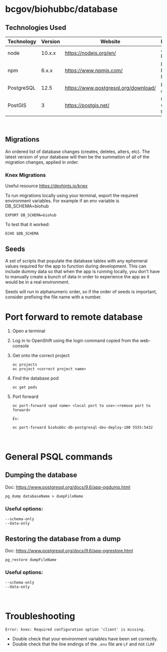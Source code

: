 # bcgov/biohubbc/database

## Technologies Used

| Technology | Version | Website                              | Description          |
| ---------- | ------- | ------------------------------------ | -------------------- |
| node       | 10.x.x  | https://nodejs.org/en/               | JavaScript Runtime   |
| npm        | 6.x.x   | https://www.npmjs.com/               | Node Package Manager |
| PostgreSQL | 12.5    | https://www.postgresql.org/download/ | PSQL database        |
| PostGIS    | 3       | https://postgis.net/                 | GIS (spatial) tools  |

<br />

## Migrations

An ordered list of database changes (creates, deletes, alters, etc). The latest version of your database will then be the summation of all of the migration changes, applied in order.

### Knex Migrations

Useful resource https://devhints.io/knex

To run migrations locally using your terminal, export the required environment variables.  For example if an env variable is DB_SCHEMA=biohub

```
EXPORT DB_SCHEMA=biohub
```
To test that it worked:

```
ECHO $DB_SCHEMA 
```
## Seeds

A set of scripts that populate the database tables with any ephemeral values required for the app to function during development. This can include dummy data so that when the app is running locally, you don't have to manually create a bunch of data in order to experience the app as it would be in a real environment.

Seeds will run in alphanumeric order, so if the order of seeds is important, consider prefixing the file name with a number.

# Port forward to remote database

1. Open a terminal
2. Log in to OpenShift using the login command copied from the web-console
3. Get onto the correct project
   ```
   oc projects
   oc project <correct project name>
   ```
4. Find the database pod
   ```
   oc get pods
   ```
5. Port forward

   ```
   oc port-forward <pod name> <local port to use>:<remove port to forward>

   Ex:

   oc port-forward biohubbc-db-postgresql-dev-deploy-100 5555:5432
   ```

<br />

# General PSQL commands

## Dumping the database

Doc: https://www.postgresql.org/docs/9.6/app-pgdump.html

```
pg_dump databaseName > dumpFileName
```

### Useful options:

    --schema-only
    --data-only

## Restoring the database from a dump

Doc: https://www.postgresql.org/docs/9.6/app-pgrestore.html

```
pg_restore dumpFileName
```

### Useful options:

    --schema-only
    --data-only

<br />

# Troubleshooting

`Error: knex: Required configuration option 'client' is missing.`

- Double check that your environment variables have been set correctly.
- Double check that the line endings of the `.env` file are `LF` and not `CLRF`
